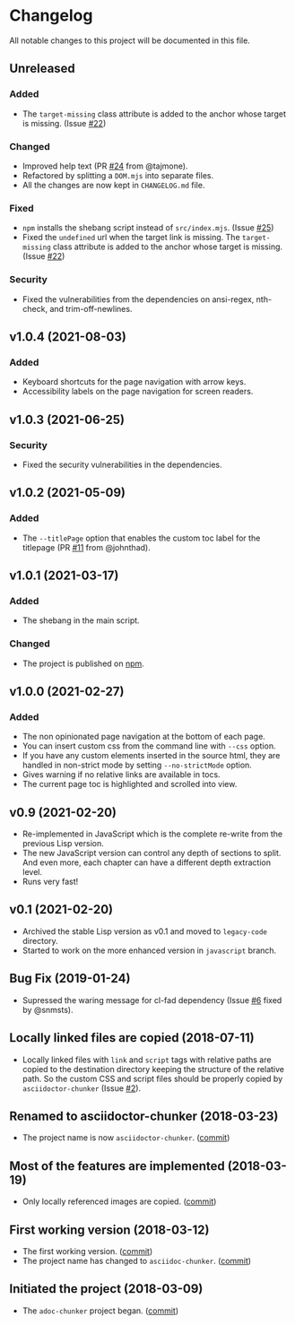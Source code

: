 # Changelog

All notable changes to this project will be documented in this file.


## Unreleased
### Added
- The `target-missing` class attribute is added to the anchor whose target is missing. (Issue [#22](https://github.com/wshito/asciidoctor-chunker/issues/22))

### Changed
- Improved help text (PR [#24](https://github.com/wshito/asciidoctor-chunker/pull/24) from @tajmone).
- Refactored by splitting a `DOM.mjs` into separate files.
- All the changes are now kept in `CHANGELOG.md` file.

### Fixed
- `npm` installs the shebang script instead of `src/index.mjs`. (Issue [#25](https://github.com/wshito/asciidoctor-chunker/issues/25))
- Fixed the `undefined` url when the target link is missing.  The `target-missing` class attribute is added to the anchor whose target is missing.  (Issue [#22](https://github.com/wshito/asciidoctor-chunker/issues/22))

### Security
- Fixed the vulnerabilities from the dependencies on ansi-regex, nth-check, and trim-off-newlines.

## v1.0.4 (2021-08-03)
### Added
- Keyboard shortcuts for the page navigation with arrow keys.
- Accessibility labels on the page navigation for screen readers.

## v1.0.3 (2021-06-25)
### Security
- Fixed the security vulnerabilities in the dependencies.

## v1.0.2 (2021-05-09)
### Added
- The `--titlePage` option that enables the custom toc label for the titlepage (PR [#11](https://github.com/wshito/asciidoctor-chunker/pull/11) from @johnthad).

## v1.0.1 (2021-03-17)
### Added
- The shebang in the main script.

### Changed
- The project is published on [npm](https://www.npmjs.com/package/asciidoctor-chunker).

## v1.0.0 (2021-02-27)
### Added
- The non opinionated page navigation at the bottom of each page.
- You can insert custom css from the command line with `--css` option.
- If you have any custom elements inserted in the source html, they are handled in non-strict mode by setting `--no-strictMode` option.
- Gives warning if no relative links are available in tocs.
- The current page toc is highlighted and scrolled into view.

## v0.9 (2021-02-20)
- Re-implemented in JavaScript which is the complete re-write from the previous Lisp version.
- The new JavaScript version can control any depth of sections to split.  And even more, each chapter can have a different depth extraction level.
- Runs very fast!

## v0.1 (2021-02-20)
- Archived the stable Lisp version as v0.1 and moved to `legacy-code` directory.
- Started to work on the more enhanced version in `javascript` branch.

## Bug Fix (2019-01-24)
- Supressed the waring message for cl-fad dependency (Issue [#6](https://github.com/wshito/asciidoctor-chunker/issues/6) fixed by @snmsts).

## Locally linked files are copied (2018-07-11)
- Locally linked files with `link` and `script` tags with relative paths are copied to the destination directory keeping the structure of the relative path.  So the custom CSS and script files should be properly copied by `asciidoctor-chunker` (Issue [#2](https://github.com/wshito/asciidoctor-chunker/issues/2)).

## Renamed to asciidoctor-chunker (2018-03-23)
- The project name is now `asciidoctor-chunker`. ([commit](https://github.com/wshito/asciidoctor-chunker/commit/da9d6dd41eeb5301cba899de2e6de4835a17f775))

## Most of the features are implemented (2018-03-19)
- Only locally referenced images are copied.
  ([commit](https://github.com/wshito/asciidoctor-chunker/commit/75e76ede2a0ea4e52d5999e030db9c3a4dc94b18))

## First working version (2018-03-12)
- The first working version. ([commit](https://github.com/wshito/asciidoctor-chunker/commit/0d43d5b026a8ae193e311c7c09017b22acd182d3))
- The project name has changed to `asciidoc-chunker`. ([commit](https://github.com/wshito/asciidoctor-chunker/commit/8a0994a92d66ebe2f74aed0790ccfeb5b3dc8840))

## Initiated the project (2018-03-09)
- The `adoc-chunker` project began. ([commit](https://github.com/wshito/asciidoctor-chunker/commit/c3dba6db4a6e8584b16a4c5b27e0fa158c26c581))

